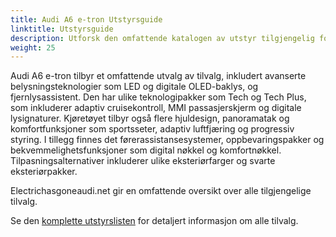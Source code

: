 ```yaml
---
title: Audi A6 e-tron Utstyrsguide
linktitle: Utstyrsguide
description: Utforsk den omfattende katalogen av utstyr tilgjengelig for Audi A6 e-tron.
weight: 25
---
```


Audi A6 e-tron tilbyr et omfattende utvalg av tilvalg, inkludert avanserte belysningsteknologier som LED og digitale OLED-baklys, og fjernlysassistent. Den har ulike teknologipakker som Tech og Tech Plus, som inkluderer adaptiv cruisekontroll, MMI passasjerskjerm og digitale lysignaturer. Kjøretøyet tilbyr også flere hjuldesign, panoramatak og komfortfunksjoner som sportsseter, adaptiv luftfjæring og progressiv styring. I tillegg finnes det førerassistansesystemer, oppbevaringspakker og bekvemmelighetsfunksjoner som digital nøkkel og komfortnøkkel. Tilpasningsalternativer inkluderer ulike eksteriørfarger og svarte eksteriørpakker.

Electrichasgoneaudi.net gir en omfattende oversikt over alle tilgjengelige tilvalg.

Se den [komplette utstyrslisten](list) for detaljert informasjon om alle tilvalg.